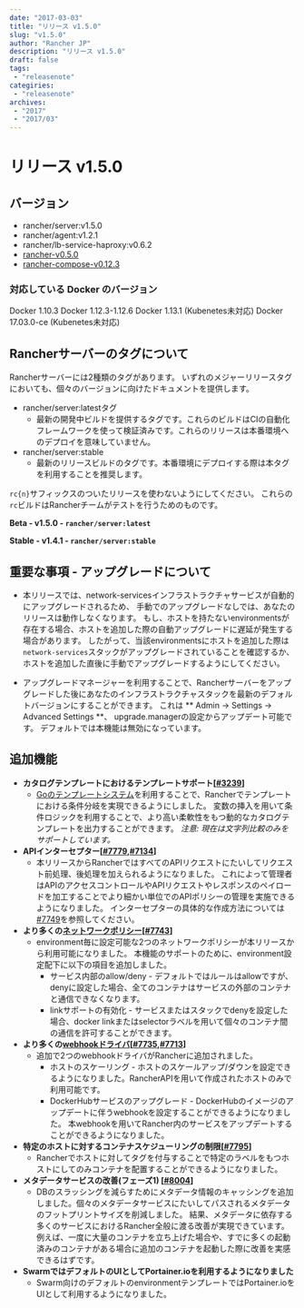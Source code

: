 ```yaml
---
date: "2017-03-03"
title: "リリース v1.5.0"
slug: "v1.5.0"
author: "Rancher JP"
description: "リリース v1.5.0"
draft: false
tags:
 - "releasenote"
categiries:
 - "releasenote"
archives:
 - "2017"
 - "2017/03"
---
```

# リリース v1.5.0

## バージョン
* rancher/server:v1.5.0
* rancher/agent:v1.2.1
* rancher/lb-service-haproxy:v0.6.2
* [rancher-v0.5.0](https://github.com/rancher/cli/releases/tag/v0.5.0)
* [rancher-compose-v0.12.3](https://github.com/rancher/rancher-compose/releases/tag/v0.12.3)

### 対応している Docker のバージョン
Docker 1.10.3
Docker 1.12.3-1.12.6
Docker 1.13.1 (Kubenetes未対応)
Docker 17.03.0-ce (Kubenetes未対応)

## Rancherサーバーのタグについて
Rancherサーバーには2種類のタグがあります。
いずれのメジャーリリースタグにおいても、個々のバージョンに向けたドキュメントを提供します。

* rancher/server:latestタグ
    * 最新の開発中ビルドを提供するタグです。これらのビルドはCIの自動化フレームワークを使って検証済みです。これらのリリースは本番環境へのデプロイを意味していません。
* rancher/server:stable
    * 最新のリリースビルドのタグです。本番環境にデプロイする際は本タグを利用することを推奨します。

```rc{n}```サフィックスのついたリリースを使わないようにしてください。
これらの```rc```ビルドはRancherチームがテストを行うためのものです。

**Beta - v1.5.0 - ```rancher/server:latest```**

**Stable - v1.4.1 - ```rancher/server:stable```**

## 重要な事項 - アップグレードについて

* 本リリースでは、network-servicesインフラストラクチャサービスが自動的にアップグレードされるため、
  手動でのアップグレードなしでは、あなたのリリースは動作しなくなります。
  もし、ホストを持たないenvironmentsが存在する場合、ホストを追加した際の自動アップグレードに遅延が発生する場合があります。
  したがって、当該environmentsにホストを追加した際は```network-services```スタックがアップグレードされていることを確認するか、
  ホストを追加した直後に手動でアップグレードするようにしてください。

* アップグレードマネージャーを利用することで、Rancherサーバーをアップグレードした後にあなたのインフラストラクチャスタックを最新のデフォルトバージョンにすることができます。
  これは ** Admin -> Settings -> Advanced Settings **、 upgrade.managerの設定からアップデート可能です。
  デフォルトでは本機能は無効になっています。

## 追加機能

- **カタログテンプレートにおけるテンプレートサポート[[#3239](http://docs.rancher.com/rancher/v1.5/en/cli/variable-interpolation/#templating)]**
  - [Goのテンプレートシステム](https://golang.org/pkg/text/template/)を利用することで、Rancherでテンプレートにおける条件分岐を実現できるようにしました。
    変数の挿入を用いて条件ロジックを利用することで、より高い柔軟性をもつ動的なカタログテンプレートを出力することができます。
    *注意: 現在は文字列比較のみをサポートしています。*
- **APIインターセプター[[#7779](https://github.com/rancher/rancher/issues/7749),[#7134](https://github.com/rancher/rancher/issues/7134)]**
  - 本リリースからRancherではすべてのAPIリクエストにたいしてリクエスト前処理、後処理を加えられるようになりました。
    これによって管理者はAPIのアクセスコントロールやAPIリクエストやレスポンスのペイロードを加工することでより細かい単位でのAPIポリシーの管理を実施できるようになりました。
    インターセプターの具体的な作成方法については[#7749](https://github.com/rancher/rancher/issues/7749)を参照してください。
- **より多くの[ネットワークポリシー](http://docs.rancher.com/rancher/v1.5/en/rancher-services/network-policy/)[[#7743](https://github.com/rancher/rancher/issues/7743)]**
  - environment毎に設定可能な2つのネットワークポリシーが本リリースから利用可能になりました。
    本機能のサポートのために、environment設定配下に以下の項目を追加しました。
     - サービス内部のallow/deny - デフォルトではルールはallowですが、denyに設定した場合、全てのコンテナはサービスの外部のコンテナと通信できなくなります。
     - linkサポートの有効化 - サービスまたはスタックでdenyを設定した場合、docker linkまたはselectorラベルを用いて個々のコンテナ間の通信を許可することができます。
- **より多くの[webhookドライバ](http://docs.rancher.com/rancher/v1.5/en/cattle/webhook-service/)[[#7735](https://github.com/rancher/rancher/issues/7735),[#7713](https://github.com/rancher/rancher/issues/7713)]**
  - 追加で2つのwebhookドライバがRancherに追加されました。
    - ホストのスケーリング - ホストのスケールアップ/ダウンを設定できるようになりました。RancherAPIを用いて作成されたホストのみで利用可能です。
    - DockerHubサービスのアップグレード - DockerHubのイメージのアップデートに伴うwebhookを設定することができるようになりました。
      本webhookを用いてRancher内のサービスをアップデートすることができるようになりました。
- **特定のホストに対するコンテナスケジューリングの制限[[#7795](https://github.com/rancher/rancher/issues/7795)]**
  - Rancherでホストに対してタグを付与することで特定のラベルをもつホストにしてのみコンテナを配置することができるようになりました。
- **メタデータサービスの改善(フェーズ1) [[#8004](https://github.com/rancher/rancher/issues/8004)]** 
  - DBのスラッシングを減らすためにメタデータ情報のキャッシングを追加しました。個々のメタデータサービスにたいしてパスされるメタデータのフットプリントサイズを削減しました。
    結果、メタデータに依存する多くのサービスにおけるRancher全般に渡る改善が実現できています。
    例えば、一度に大量のコンテナを立ち上げた場合や、すでに多くの起動済みのコンテナがある場合に追加のコンテナを起動した際に改善を実感できるはずです。
- **SwarmではデフォルトのUIとしてPortainer.ioを利用するようになりました**
  - Swarm向けのデフォルトのenvironmentテンプレートではPortainer.ioをUIとして利用するようになりました。